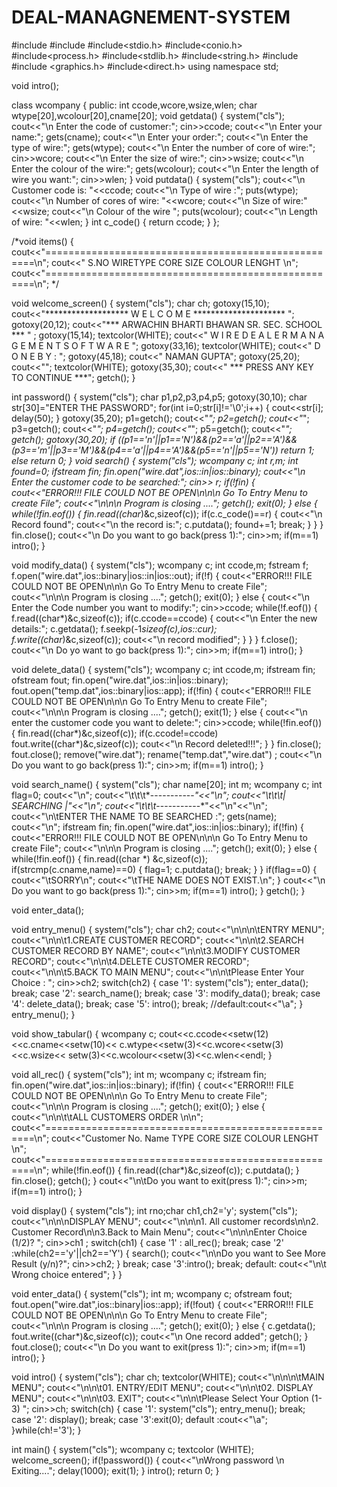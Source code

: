 # DEAL-MANAGNEMENT-SYSTEM




#include<iostream>
#include<fstream>
#include<stdio.h>
#include<conio.h>
#include<process.h>
#include<stdlib.h>
#include<string.h>
#include<iomanip>
#include <graphics.h>
#include<direct.h>
using namespace std;

void intro();




class wcompany
{
	public:
	int ccode,wcore,wsize,wlen;
	char wtype[20],wcolour[20],cname[20];
	void getdata()
	{
		system("cls");
		cout<<"\n Enter the code of customer:";
		cin>>ccode;
		cout<<"\n Enter your name:";
		gets(cname);
		cout<<"\n Enter your order:";
		cout<<"\n Enter the type of wire:";
		gets(wtype);
		cout<<"\n Enter the number of core of wire:";
		cin>>wcore;
		cout<<"\n Enter the size of wire:";
		cin>>wsize;
		cout<<"\n Enter the colour of the wire:";
		gets(wcolour);
		cout<<"\n Enter the length of wire you want:";
		cin>>wlen;
	}
	void putdata()
	{
		system("cls");
		cout<<"\n Customer code is: "<<ccode;
		cout<<"\n Type of wire :";
		puts(wtype);
		cout<<"\n Number of cores of wire: "<<wcore;
		cout<<"\n Size of wire:"<<wsize;
		cout<<"\n Colour of the wire ";
		puts(wcolour);
		cout<<"\n Length of wire: "<<wlen;
	}
	int c_code()
	{
	return ccode;
	}
};


/*void items()
{
	cout<<"====================================================\n";
	cout<<" S.NO	WIRETYPE   CORE    SIZE	   COLOUR    LENGHT \n";
	cout<<"====================================================\n";
*/




void welcome_screen()
{
	system("cls");
	char ch;
	gotoxy(15,10);
	cout<<"******************* W E L C O M E ********************* ";
	gotoxy(20,12);
	cout<<"*** ARWACHIN BHARTI BHAWAN SR. SEC. SCHOOL *** " ;
	gotoxy(15,14);
	textcolor(WHITE);
	cout<<" W I R E  D E A L E R  M A N A G E M E N T  S O F T W A R E  ";
	gotoxy(33,16);
	textcolor(WHITE);
	cout<<" D O N E  B Y :  ";
	gotoxy(45,18);
	cout<<" NAMAN GUPTA";
	gotoxy(25,20);
	cout<<"";
	textcolor(WHITE);
	gotoxy(35,30);
	cout<<" *** PRESS ANY KEY TO CONTINUE ***";
	getch();
}




int password()
{
	system("cls");
	char p1,p2,p3,p4,p5;
	gotoxy(30,10);
	char str[30]="ENTER THE PASSWORD";
	for(int i=0;str[i]!='\0';i++)
	{ cout<<str[i];
	  delay(50);
	}
	gotoxy(35,20);
	p1=getch();
	cout<<"*";
	p2=getch();
	cout<<"*";
	p3=getch();
	cout<<"*";
	p4=getch();
	cout<<"*";
	p5=getch();
	cout<<"*";
	getch();
	gotoxy(30,20);
	if ((p1=='n'||p1=='N')&&(p2=='a'||p2=='A')&&(p3=='m'||p3=='M')&&(p4=='a'||p4=='A')&&(p5=='n'||p5=='N'))
	return 1;
	else
	return 0;
}
void search()
{
	system("cls");
	wcompany c;
	int r,m;
	int found=0;
	ifstream fin;
	fin.open("wire.dat",ios::in|ios::binary);
	cout<<"\n Enter the customer code to be searched:";
	cin>> r;
	if(!fin)
	{
		cout<<"ERROR!!! FILE COULD NOT BE OPEN\n\n\n Go To Entry Menu to create File";
		cout<<"\n\n\n Program is closing ....";
		getch();
		exit(0);
	}
	else
	{
		while(!fin.eof())
		{
			fin.read((char*)&c,sizeof(c));
			if(c.c_code()==r)
			{
				cout<<"\n Record found";
				cout<<"\n the record is:";
				c.putdata();
				found+=1;
				break;
			}
		}
	}
	fin.close();
	cout<<"\n Do you want to go back(press 1):";
	cin>>m;
	if(m==1)
	intro();
}



void modify_data()
{
	system("cls");
	wcompany c;
	int ccode,m;
	fstream f;
	f.open("wire.dat",ios::binary|ios::in|ios::out);
	if(!f)
	{
		cout<<"ERROR!!! FILE COULD NOT BE OPEN\n\n\n Go To Entry Menu to create File";
		cout<<"\n\n\n Program is closing ....";
		getch();
		exit(0);
	}
	else
	{
		cout<<"\n Enter the Code number you want to modify:";
		cin>>ccode;
		while(!f.eof())
		{
		f.read((char*)&c,sizeof(c));
		if(c.ccode==ccode)
		{
			cout<<"\n Enter the new details:";
			c.getdata();
			f.seekp(-1*sizeof(c),ios::cur);
			f.write((char*)&c,sizeof(c));
			cout<<"\n record modified";
		}
		}
	}
	f.close();
	cout<<"\n Do yo want to go back(press 1):";
	cin>>m;
	if(m==1)
	intro();
}


void delete_data()
{
	system("cls");
	wcompany c;
	int ccode,m;
	ifstream fin;
	ofstream fout;
	fin.open("wire.dat",ios::in|ios::binary);
	fout.open("temp.dat",ios::binary|ios::app);
	if(!fin)
	{
		cout<<"ERROR!!! FILE COULD NOT BE OPEN\n\n\n Go To Entry Menu to create File";
		cout<<"\n\n\n Program is closing ....";
		getch();
		exit(1);
	}
	else
	{
		cout<<"\n enter the customer code you want to delete:";
		cin>>ccode;
		while(!fin.eof())
		{
			fin.read((char*)&c,sizeof(c));
			if(c.ccode!=ccode)
			fout.write((char*)&c,sizeof(c));
			cout<<"\n Record deleted!!!";
		}
	}
	fin.close();
	fout.close();
	remove("wire.dat");
	rename("temp.dat","wire.dat") ;
	cout<<"\n Do you want to go back(press 1):";
	cin>>m;
	if(m==1)
	intro();
}



void search_name()
{
	system("cls");
	char name[20];
	int m;
	wcompany c;
	int flag=0;
	cout<<"\n";
	cout<<"\t\t\t*-----------*"<<"\n";
	cout<<"\t\t\t| SEARCHING |"<<"\n";
	cout<<"\t\t\t*-----------*"<<"\n"<<"\n";
	cout<<"\n\tENTER THE NAME TO BE SEARCHED :";
	gets(name);
	cout<<"\n";
	ifstream fin;
	fin.open("wire.dat",ios::in|ios::binary);
	if(!fin)
	{
		cout<<"ERROR!!! FILE COULD NOT BE OPEN\n\n\n Go To Entry Menu to create File";
		cout<<"\n\n\n Program is closing ....";
		getch();
		exit(0);
	}
	else
	{
	while(!fin.eof())
	{
		fin.read((char *) &c,sizeof(c));
		if(strcmp(c.cname,name)==0)
		{
			flag=1;
			c.putdata();
			break;
		}
	}
	if(flag==0)
	{
		cout<<"\tSORRY\n";
		cout<<"\tTHE NAME DOES NOT EXIST.\n";
	}
	cout<<"\n Do you want to go back(press 1):";
	cin>>m;
	if(m==1)
	intro();
}
getch();
}

void enter_data();


void entry_menu()
{
	system("cls");
	char ch2;
	cout<<"\n\n\n\tENTRY MENU";
	cout<<"\n\n\t1.CREATE CUSTOMER RECORD";
	cout<<"\n\n\t2.SEARCH CUSTOMER RECORD BY NAME";
	cout<<"\n\n\t3.MODIFY CUSTOMER RECORD";
	cout<<"\n\n\t4.DELETE CUSTOMER RECORD";
	cout<<"\n\n\t5.BACK TO MAIN MENU";
	cout<<"\n\n\tPlease Enter Your Choice : ";
	cin>>ch2;
	switch(ch2)
	{
		case '1': system("cls");
			  enter_data();
			  break;
		case '2': search_name();
			  break;
		case '3': modify_data();
			  break;
		case '4': delete_data();
			  break;
		case '5': intro();
			  break;
		//default:cout<<"\a";
		}
		entry_menu();
}



void show_tabular()
{
       wcompany c;
	cout<<c.ccode<<setw(12)<<c.cname<<setw(10)<<
	c.wtype<<setw(3)<<c.wcore<<setw(3)<<c.wsize<<
	setw(3)<<c.wcolour<<setw(3)<<c.wlen<<endl;
}


void all_rec()
{
	system("cls");
	int m;
	wcompany c;
	ifstream fin;
	fin.open("wire.dat",ios::in|ios::binary);
		if(!fin)
		{
			cout<<"ERROR!!! FILE COULD NOT BE OPEN\n\n\n Go To Entry Menu to create File";
			cout<<"\n\n\n Program is closing ....";
			getch();
			exit(0);
		}
		else
		{
		cout<<"\n\n\t\tALL CUSTOMERS ORDER \n\n";
		cout<<"====================================================\n";
		cout<<"Customer No. Name          TYPE  CORE  SIZE  COLOUR  LENGHT \n";
		cout<<"====================================================\n";
	while(!fin.eof())
	{
		fin.read((char*)&c,sizeof(c));
		c.putdata();
	}
	fin.close();
	getch();
}
cout<<"\n\tDo you want to exit(press 1):";
cin>>m;
if(m==1)
intro();
}



void display()
{
	system("cls");
	int rno;char ch1,ch2='y';
	system("cls");
	cout<<"\n\n\nDISPLAY MENU";
	cout<<"\n\n\n1. All customer records\n\n2. Customer Record\n\n3.Back to Main Menu";
	cout<<"\n\n\nEnter Choice (1/2)? ";
	cin>>ch1  ;
	switch(ch1)
	{
		case '1' : all_rec();
			 break;
		case '2' :while(ch2=='y'||ch2=='Y')
			{
				search();
				cout<<"\n\nDo you want to See More Result (y/n)?";
				cin>>ch2;
			 }
			break;
		case '3':intro();
		       break;
		default:  cout<<"\n\t Wrong choice entered";
	}
}



void enter_data()
{
	system("cls");
	int m;
	wcompany c;
	ofstream fout;
	fout.open("wire.dat",ios::binary|ios::app);
	if(!fout)
	{
		cout<<"ERROR!!! FILE COULD NOT BE OPEN\n\n\n Go To Entry Menu to create File";
		cout<<"\n\n\n Program is closing ....";
		getch();
		exit(0);
	}
	else
	{
		c.getdata();
		fout.write((char*)&c,sizeof(c));
		cout<<"\n One record added";
		getch();
	}
	fout.close();
	cout<<"\n Do you want to exit(press 1):";
	cin>>m;
	if(m==1)
	intro();
}



void intro()
{
	system("cls");
	char ch;
	textcolor(WHITE);
	cout<<"\n\n\n\tMAIN MENU";
	cout<<"\n\n\t01. ENTRY/EDIT MENU";
	cout<<"\n\n\t02. DISPLAY MENU";
	cout<<"\n\n\t03. EXIT";
	cout<<"\n\n\tPlease Select Your Option (1-3) ";
	cin>>ch;
	switch(ch)
	{
		case '1': system("cls");
			  entry_menu();
			  break;
		case '2': display();
			  break;
		case '3':exit(0);
		default :cout<<"\a";
	}while(ch!='3');
}


int main()
{
	system("cls");
	wcompany c;
	textcolor (WHITE);
	welcome_screen();
	if(!password())
	{
		cout<<"\nWrong password \n Exiting....";
		delay(1000);
		exit(1);
	}
	intro();
	return 0;
}
